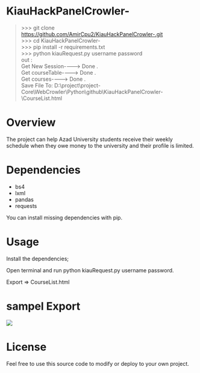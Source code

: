 # KiauHackPanelCrowler-
> \>>> git clone https://github.com/AmirCpu2/KiauHackPanelCrowler-.git<br/>
> \>>> cd KiauHackPanelCrowler-<br/>
> \>>> pip install -r requirements.txt<br/>
> \>>> python kiauRequest.py username password<br />
> out :<br />
> Get New Session----> Done .<br />
> Get courseTable----> Done .<br />
> Get courses----> Done .<br />
> Save File To: D:\project\project-Core\WebCrowler\Python\github\KiauHackPanelCrowler-\CourseList.html<br />

# Overview
<p> The project can help Azad University students receive their weekly schedule when they owe money to the university and their profile is limited.</p>

# Dependencies
- bs4
- lxml
- pandas
- requests
<p>You can install missing dependencies with pip.</p>

# Usage
<p>Install the dependencies;</p>
<p> Open terminal and run python kiauRequest.py username password.</p>
<p> Export => CourseList.html <p>

# sampel Export
<img src="http://s10.picofile.com/file/8393417626/Screenshot_2020_04_08_Screenshot.png"/>

# License
<p>Feel free to use this source code to modify or deploy to your own project.</p>
